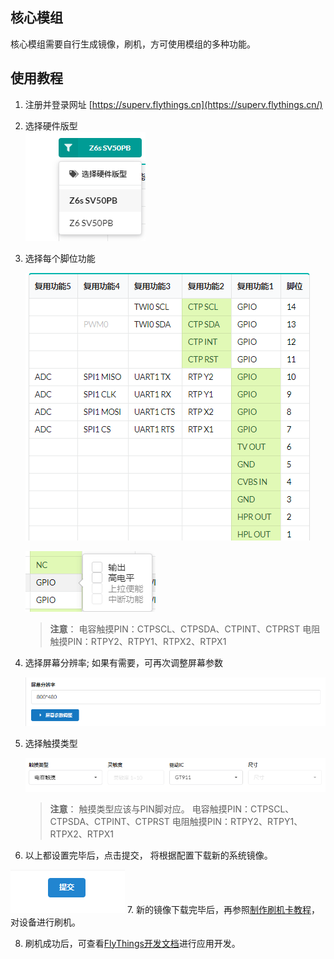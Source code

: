 
      
## 核心模组
  核心模组需要自行生成镜像，刷机，方可使用模组的多种功能。

## 使用教程
1. 注册并登录网址 [https://superv.flythings.cn](https://superv.flythings.cn/)

2. 选择硬件版型  
   ![](assets/superv/hardware.png)
3. 选择每个脚位功能 
 
   ![](assets/superv/pin.png)  
   
   ![](assets/superv/gpio.png)
   
   > **注意**： 电容触摸PIN：CTPSCL、CTPSDA、CTPINT、CTPRST
电阻触摸PIN：RTPY2、RTPY1、RTPX2、RTPX1
4. 选择屏幕分辨率; 如果有需要，可再次调整屏幕参数

   ![](assets/superv/resolution.png)
5. 选择触摸类型

   ![](assets/superv/touch.png)
   > **注意**： 触摸类型应该与PIN脚对应。 电容触摸PIN：CTPSCL、CTPSDA、CTPINT、CTPRST
电阻触摸PIN：RTPY2、RTPY1、RTPX2、RTPX1

6. 以上都设置完毕后，点击提交， 将根据配置下载新的系统镜像。 

  ![](assets/superv/submit.png)
7. 新的镜像下载完毕后，再参照[制作刷机卡教程](https://docs.flythings.cn/docs/zh/sd_boot)，对设备进行刷机。

8. 刷机成功后，可查看[FlyThings开发文档](https://docs.flythings.cn/)进行应用开发。







